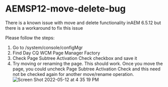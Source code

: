 # AEMSP12-move-delete-bug
There is a known issue with move and delete functionality inAEM 6.5.12 but there is a workaround to fix this issue

Please follow the steps:
1. Go to /system/console/configMgr
2. Find Day CQ WCM Page Manager Factory
3. Check Page Subtree Activation Check checkbox and save it
4. Try moving or renaming the page.
This should work. Once you move the page, you could uncheck Page Subtree Activation Check and this need not be checked again for another move/rename operation.
![Screen Shot 2022-05-12 at 4 35 19 PM](https://user-images.githubusercontent.com/4964968/168163432-35fffb80-c822-44e8-afdd-ce6fc388e3aa.png)
